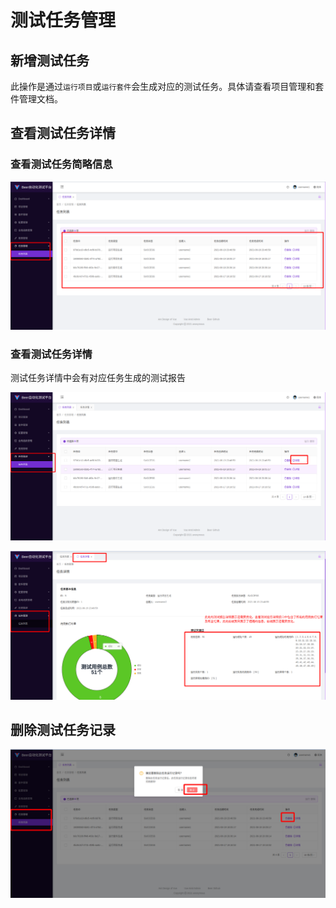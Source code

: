 # 测试任务管理

## 新增测试任务

此操作是通过`运行项目`或`运行套件`会生成对应的测试任务。具体请查看项目管理和套件管理文档。

## 查看测试任务详情

### 查看测试任务简略信息

![image-20210620013648690](assets/test-task/image-20210620013648690.png)

### 查看测试任务详情

测试任务详情中会有对应任务生成的测试报告

![image-20210620013731313](assets/test-task/image-20210620013731313.png)

![image-20210620013937356](assets/test-task/image-20210620013937356.png)

## 删除测试任务记录

![image-20210620014023514](assets/test-task/image-20210620014023514.png)

